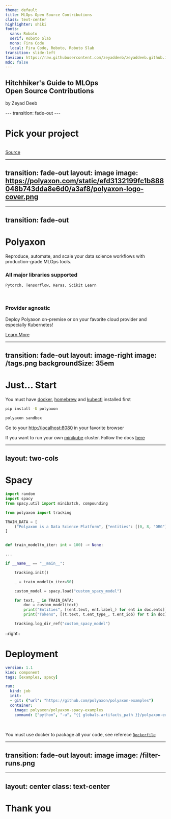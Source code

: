 ```yaml
---
theme: default
title: MLOps Open Source Contributions
class: text-center
highlighter: shiki
fonts:
  sans: Roboto
  serif: Roboto Slab
  mono: Fira Code
  local: Fira Code, Roboto, Roboto Slab
transition: slide-left
favicon: https://raw.githubusercontent.com/zeyaddeeb/zeyaddeeb.github.io/master/favicon.ico
mdc: false
---
```


## Hitchhiker's Guide  to MLOps <br/> Open Source Contributions

<p class="mt-10 op30">
by Zeyad Deeb
</p>
---
transition: fade-out
---

<div class="h-full w-full px-20">
<h1> Pick your project </h1>

  <img src="https://landscape.lfai.foundation/images/landscape.png" alt=""/>

[Source](https://landscape.lfai.foundation/)

</div>

---
transition: fade-out
layout: image
image: https://polyaxon.com/static/efd3132199fc1b888048b743dda8e6d0/a3af8/polyaxon-logo-cover.png
---


---
transition: fade-out
---

# Polyaxon

Reproduce, automate, and scale your data science workflows with production-grade MLOps tools.

<div class="mt-10" v-click>

### All major libraries supported

`Pytorch, Tensorflow, Keras, Scikit Learn`
</div>

<br>

<v-click>

### Provider agnostic

Deploy Polyaxon on-premise or on your favorite  <span v-mark.red="2">cloud provider</span>
and especially <span v-mark.circle.orange="2">Kubernetes!</span>

</v-click>


<div class="mt-30" v-click="4">

[Learn More](https://polyaxon.com/)

</div>


---
transition: fade-out
layout: image-right
image: /tags.png
backgroundSize: 35em
---

# Just... Start

You must have [docker](https://www.docker.com/), [homebrew](https://brew.sh/) and [kubectl](https://kubernetes.io/docs/reference/kubectl/) installed first

<v-click>

```bash
pip install -U polyaxon
```
</v-click>


<div class="mt-5" v-click>

```bash
polyaxon sandbox
```
</div>


<div class="mt-5" v-click>

Go to your <span v-mark.red> [http://localhost:8080](http://localhost:8080) </span> in your favorite browser

</div>


<div class="mt-10 op40" v-click>

If you want to run your own [minikube](https://minikube.sigs.k8s.io/docs/) cluster. Follow the docs [here](https://polyaxon.com/docs/intro/quick-start/)

</div>

---
layout: two-cols
---

# Spacy

<div class="w-100">

```python
import random
import spacy
from spacy.util import minibatch, compounding

from polyaxon import tracking

TRAIN_DATA = [
    ("Polyaxon is a Data Science Platform", {"entities": [(0, 8, "ORG")]}),
]


def train_model(n_iter: int = 100) -> None:

...

if __name__ == "__main__":

    tracking.init()

    _ = train_model(n_iter=50)

    custom_model = spacy.load("custom_spacy_model")

    for text, _ in TRAIN_DATA:
        doc = custom_model(text)
        print("Entities", [(ent.text, ent.label_) for ent in doc.ents])
        print("Tokens", [(t.text, t.ent_type_, t.ent_iob) for t in doc])

    tracking.log_dir_ref("custom_spacy_model")
```
</div>

::right::

# Deployment


```yaml
version: 1.1
kind: component
tags: [examples, spacy]

run:
  kind: job
  init:
  - git: {"url": "https://github.com/polyaxon/polyaxon-examples"}
  container:
    image: polyaxon/polyaxon-spacy-examples
    command: ["python", "-u", "{{ globals.artifacts_path }}/polyaxon-examples/in_cluster/spacy/train/model.py"]
```

<br class="mt-15"/>

You must use docker to package all your code, see referece [`Dockerfile`](https://github.com/polyaxon/polyaxon-examples/blob/master/in_cluster/spacy/train/Dockerfile)

---
transition: fade-out
layout: image
image: /filter-runs.png
---

---
layout: center
class: text-center
---

# Thank you